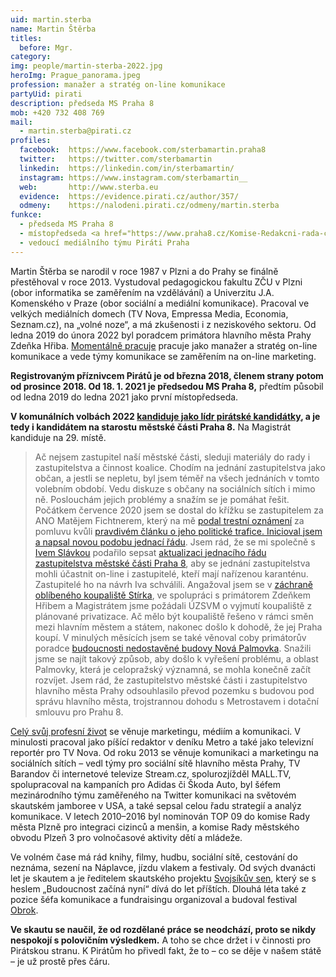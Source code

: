 ```yaml
---
uid: martin.sterba
name: Martin Štěrba
titles:
  before: Mgr.
category:
img: people/martin-sterba-2022.jpg
heroImg: Prague_panorama.jpeg
profession: manažer a stratég on-line komunikace
partyUid: pirati
description: předseda MS Praha 8
mob: +420 732 408 769
mail:
  - martin.sterba@pirati.cz
profiles:
  facebook:  https://www.facebook.com/sterbamartin.praha8
  twitter:   https://twitter.com/sterbamartin
  linkedin:  https://linkedin.com/in/sterbamartin/
  instagram: https://www.instagram.com/sterbamartin__
  web:       http://www.sterba.eu
  evidence:  https://evidence.pirati.cz/author/357/
  odmeny:    https://nalodeni.pirati.cz/odmeny/martin.sterba
funkce:
  - předseda MS Praha 8
  - místopředseda <a href="https://www.praha8.cz/Komise-Redakcni-rada-casopisu-Osmicka-2018-2022.html">Redakční rady časopisu Osmička</a>
  - vedoucí mediálního týmu Piráti Praha
---
```


Martin Štěrba se narodil v roce 1987 v Plzni a do Prahy se finálně přestěhoval v roce 2013. Vystudoval pedagogickou fakultu ZČU v Plzni (obor informatika se zaměřením na vzdělávání) a Univerzitu J.A. Komenského v Praze (obor sociální a mediální komunikace). Pracoval ve velkých mediálních domech (TV Nova, Empressa Media, Economia, Seznam.cz), na „volné noze“, a má zkušenosti i z neziskového sektoru. Od ledna 2019 do února 2022 byl poradcem primátora hlavního města Prahy Zdeňka Hřiba. [Momentálně pracuje](https://linkedin.com/in/sterbamartin/) pracuje jako manažer a stratég on-line komunikace a vede týmy komunikace se zaměřením na on-line marketing. 

**Registrovaným příznivcem Pirátů je od března 2018, členem strany potom od prosince 2018. Od 18. 1. 2021 je předsedou MS Praha 8,** předtím působil od ledna 2019 do ledna 2021 jako první místopředseda.

**V komunálních volbách 2022 [kandiduje jako lídr pirátské kandidátky](https://praha8.pirati.cz/aktuality/piraty-na-praze-povede-do-voleb-martin-sterba.html), a je tedy i kandidátem na starostu městské části Praha 8.** Na Magistrát kandiduje na 29. místě. 

>Ač nejsem zastupitel naší městské části, sleduji materiály do rady i zastupitelstva a činnost koalice. Chodím na jednání zastupitelstva jako občan, a jestli se nepletu, byl jsem téměř na všech jednáních v tomto volebním období. Vedu diskuze s občany na sociálních sítích i mimo ně. Poslouchám jejich problémy a snažím se je pomáhat řešit. Počátkem července 2020 jsem se dostal do křížku se zastupitelem za ANO Matějem Fichtnerem, který na mě [podal trestní oznámení](https://praha8.pirati.cz/aktuality/blesk-na-pirata-z-prahy8-miri-trestni-oznameni.html) za pomluvu kvůli [pravdivém článku o jeho politické trafice. Inicioval jsem a napsal novou podobu jednací řádu](https://praha8.pirati.cz/aktuality/trafika-pro-fichtnera.html). Jsem rád, že se mi společně s [Ivem Slávkou](https://praha8.pirati.cz/lide/ivo-slavka.html) podařilo sepsat [aktualizaci jednacího řádu zastupitelstva městské části Praha 8](https://praha8.pirati.cz/aktuality/zastupitele-budou-moci-jednat-online.html), aby se jednání zastupitelstva mohli účastnit on-line i zastupitelé, kteří mají nařízenou karanténu. Zastupitelé ho na návrh Iva schválili. Angažoval jsem se v [záchraně oblíbeného koupaliště Stírka](https://praha8.pirati.cz/aktuality/stitky/koupaliste-stirka/), ve spolupráci s primátorem Zdeňkem Hřibem a Magistrátem jsme požádali ÚZSVM o vyjmutí koupaliště z plánované privatizace. Ač mělo být koupaliště řešeno v rámci směn mezi hlavním městem a státem, nakonec došlo k dohodě, že jej Praha koupí. V minulých měsících jsem se také věnoval coby primátorův poradce [budoucnosti nedostavěné budovy Nová Palmovka](https://praha8.pirati.cz/aktuality/stitky/nova-palmovka/). Snažili jsme se najít takový způsob, aby došlo k vyřešení problému, a oblast Palmovky, která je celopražský významná, se mohla konečně začít rozvíjet. Jsem rád, že zastupitelstvo městské části i zastupitelstvo hlavního města Prahy odsouhlasilo převod pozemku s budovou pod správu hlavního města, trojstrannou dohodu s Metrostavem i dotační smlouvu pro Prahu 8.

[Celý svůj profesní život](https://www.linkedin.com/in/sterbamartin/) se věnuje marketingu, médiím a komunikaci. V minulosti pracoval jako píšící redaktor v deníku Metro a také jako televizní reportér pro TV Nova. Od roku 2013 se věnuje komunikaci a marketingu na sociálních sítích – vedl týmy pro sociální sítě hlavního města Prahy, TV Barandov či internetové televize Stream.cz, spolurozjížděl MALL.TV, spolupracoval na kampaních pro Adidas či Škoda Auto, byl šéfem mezinárodního týmu zaměřeného na Twitter komunikaci na světovém skautském jamboree v USA, a také sepsal celou řadu strategií a analýz komunikace. V letech 2010–2016 byl nominován TOP 09 do komise Rady města Plzně pro integraci cizinců a menšin, a komise Rady městského obvodu Plzeň 3 pro volnočasové aktivity dětí a mládeže.

Ve volném čase má rád knihy, filmy, hudbu, sociální sítě, cestování do neznáma, sezení na Náplavce, jízdu vlakem a festivaly. Od svých dvanácti let je skautem a je ředitelem skautského projektu [Svojsíkův sen](http://www.svojsikuvsen.cz), který se s heslem „Budoucnost začíná nyní“ dívá do let příštích. Dlouhá léta také z pozice šéfa komunikace a fundraisingu organizoval a budoval festival [Obrok](https://cs.wikipedia.org/wiki/Obrok).

**Ve skautu se naučil, že od rozdělané práce se neodchází, proto se nikdy nespokojí s polovičním výsledkem.** A toho se chce držet i v činnosti pro Pirátskou stranu. K Pirátům ho přivedl fakt, že to – co se děje v našem státě – je už prostě přes čáru.
